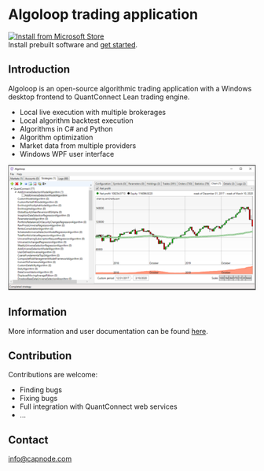 Algoloop trading application
=========

<a href='//www.microsoft.com/store/apps/9PGZD6RCG6LC?cid=storebadge&ocid=badge'><img src='https://developer.microsoft.com/en-us/store/badges/images/English_get-it-from-MS.png' alt='Install from Microsoft Store' width="284" height="104"/></a><br>
Install prebuilt software and [get started](https://github.com/Capnode/Algoloop/wiki/Getting-started).

## Introduction ##
Algoloop is an open-source algorithmic trading application with a Windows desktop frontend to QuantConnect Lean trading engine. 
- Local live execution with multiple brokerages
- Local algorithm backtest execution
- Algorithms in C# and Python
- Algorithm optimization
- Market data from multiple providers
- Windows WPF user interface

![](Algoloop/Doc/Strategy.png)

## Information ##
More information and user documentation can be found [here](https://github.com/Capnode/Algoloop/wiki).

## Contribution ##
Contributions are welcome:
- Finding bugs
- Fixing bugs
- Full integration with QuantConnect web services
- ...

## Contact ##
info@capnode.com
